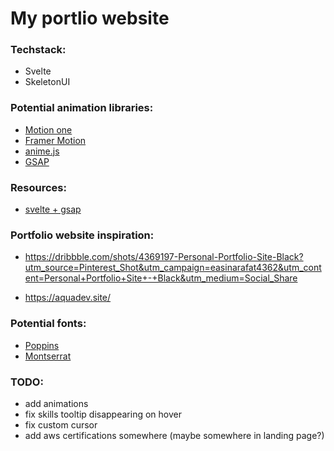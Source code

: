# My portlio website

### Techstack:
 * Svelte
 * SkeletonUI

### Potential animation libraries:
 * [Motion one](https://motion.dev/)
 * [Framer Motion](https://www.framer.com/motion/)
 * [anime.js](https://animejs.com/)
 * [GSAP](https://gsap.com/)

### Resources:
 * [svelte + gsap](https://www.youtube.com/results?search_query=svelte+gsap)

### Portfolio website inspiration:
 * https://dribbble.com/shots/4369197-Personal-Portfolio-Site-Black?utm_source=Pinterest_Shot&utm_campaign=easinarafat4362&utm_content=Personal+Portfolio+Site+-+Black&utm_medium=Social_Share

 * https://aquadev.site/

### Potential fonts:
 * [Poppins](https://fonts.google.com/specimen/Poppins)
 * [Montserrat](https://fonts.google.com/specimen/Montserrat)



### TODO:
 * add animations
 * fix skills tooltip disappearing on hover
 * fix custom cursor
 * add aws certifications somewhere (maybe somewhere in landing page?)